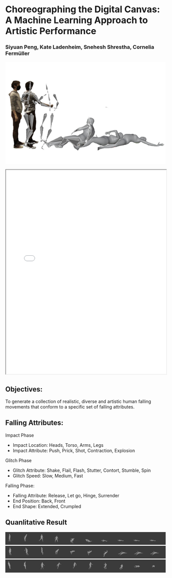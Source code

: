 # Choreographing the Digital Canvas: A Machine Learning Approach to Artistic Performance

### Siyuan Peng, Kate Ladenheim, Snehesh Shrestha, Cornelia Fermüller

<!-- adding Teasing Image -->

![Teasing Image](./website/teasing_img.jpeg)

<iframe src='/PoseFallWeb/' style='width: 100%;height: 40rem;'></iframe>

## Objectives:

To generate a collection of realistic, diverse and artistic human falling movements that conform to a specific set of falling attributes.

## Falling Attributes:

Impact Phase

- Impact Location: Heads, Torso, Arms, Legs
- Impact Attribute: Push, Prick, Shot, Contraction, Explosion

Glitch Phase

- Glitch Attribute: Shake, Flail, Flash, Stutter, Contort, Stumble, Spin
- Glitch Speed: Slow, Medium, Fast

Falling Phase:

- Falling Attribute: Release, Let go, Hinge, Surrender
- End Position: Back, Front
- End Shape: Extended, Crumpled

## Quanlitative Result

![result_1](./website/20_sequences.png)
![result_2](./website/21_sequences.png)
![result_3](./website/22_sequences.png)
